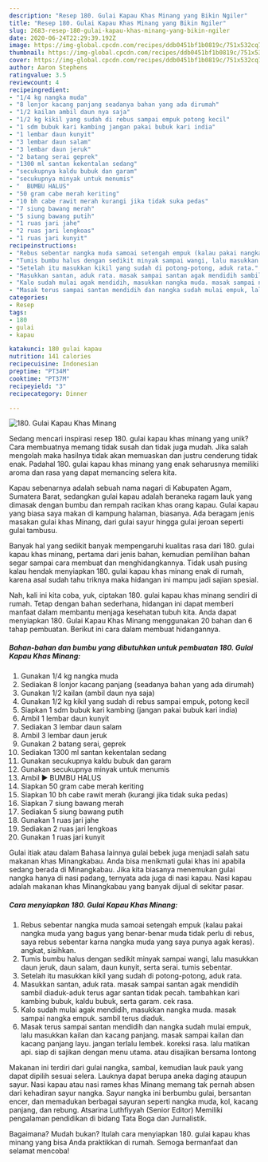 ```yaml
---
description: "Resep 180. Gulai Kapau Khas Minang yang Bikin Ngiler"
title: "Resep 180. Gulai Kapau Khas Minang yang Bikin Ngiler"
slug: 2683-resep-180-gulai-kapau-khas-minang-yang-bikin-ngiler
date: 2020-06-24T22:29:39.192Z
image: https://img-global.cpcdn.com/recipes/ddb0451bf1b0819c/751x532cq70/180-gulai-kapau-khas-minang-foto-resep-utama.jpg
thumbnail: https://img-global.cpcdn.com/recipes/ddb0451bf1b0819c/751x532cq70/180-gulai-kapau-khas-minang-foto-resep-utama.jpg
cover: https://img-global.cpcdn.com/recipes/ddb0451bf1b0819c/751x532cq70/180-gulai-kapau-khas-minang-foto-resep-utama.jpg
author: Aaron Stephens
ratingvalue: 3.5
reviewcount: 4
recipeingredient:
- "1/4 kg nangka muda"
- "8 lonjor kacang panjang seadanya bahan yang ada dirumah"
- "1/2 kailan ambil daun nya saja"
- "1/2 kg kikil yang sudah di rebus sampai empuk potong kecil"
- "1 sdm bubuk kari kambing jangan pakai bubuk kari india"
- "1 lembar daun kunyit"
- "3 lembar daun salam"
- "3 lembar daun jeruk"
- "2 batang serai geprek"
- "1300 ml santan kekentalan sedang"
- "secukupnya kaldu bubuk dan garam"
- "secukupnya minyak untuk menumis"
- "  BUMBU HALUS"
- "50 gram cabe merah keriting"
- "10 bh cabe rawit merah kurangi jika tidak suka pedas"
- "7 siung bawang merah"
- "5 siung bawang putih"
- "1 ruas jari jahe"
- "2 ruas jari lengkoas"
- "1 ruas jari kunyit"
recipeinstructions:
- "Rebus sebentar nangka muda samoai setengah empuk (kalau pakai nangka muda yang bagus yang benar-benar muda tidak perlu di rebus, saya rebus sebentar karna nangka muda yang saya punya agak keras). angkat, sisihkan."
- "Tumis bumbu halus dengan sedikit minyak sampai wangi, lalu masukkan daun jeruk, daun salam, daun kunyit, serta serai. tumis sebentar."
- "Setelah itu masukkan kikil yang sudah di potong-potong, aduk rata."
- "Masukkan santan, aduk rata. masak sampai santan agak mendidih sambil diaduk-aduk terus agar santan tidak pecah. tambahkan kari kambing bubuk, kaldu bubuk, serta garam. cek rasa."
- "Kalo sudah mulai agak mendidih, masukkan nangka muda. masak sampai nangka empuk. sambil terus diaduk."
- "Masak terus sampai santan mendidih dan nangka sudah mulai empuk, lalu masukkan kailan dan kacang panjang. masak sampai kailan dan kacang panjang layu. jangan terlalu lembek. koreksi rasa. lalu matikan api. siap di sajikan dengan menu utama. atau disajikan bersama lontong"
categories:
- Resep
tags:
- 180
- gulai
- kapau

katakunci: 180 gulai kapau 
nutrition: 141 calories
recipecuisine: Indonesian
preptime: "PT34M"
cooktime: "PT37M"
recipeyield: "3"
recipecategory: Dinner

---
```



![180. Gulai Kapau Khas Minang](https://img-global.cpcdn.com/recipes/ddb0451bf1b0819c/751x532cq70/180-gulai-kapau-khas-minang-foto-resep-utama.jpg)

Sedang mencari inspirasi resep 180. gulai kapau khas minang yang unik? Cara membuatnya memang tidak susah dan tidak juga mudah. Jika salah mengolah maka hasilnya tidak akan memuaskan dan justru cenderung tidak enak. Padahal 180. gulai kapau khas minang yang enak seharusnya memiliki aroma dan rasa yang dapat memancing selera kita.

Kapau sebenarnya adalah sebuah nama nagari di Kabupaten Agam, Sumatera Barat, sedangkan gulai kapau adalah beraneka ragam lauk yang dimasak dengan bumbu dan rempah racikan khas orang kapau. Gulai kapau yang biasa saya makan di kampung halaman, biasanya. Ada beragam jenis masakan gulai khas Minang, dari gulai sayur hingga gulai jeroan seperti gulai tambusu.

Banyak hal yang sedikit banyak mempengaruhi kualitas rasa dari 180. gulai kapau khas minang, pertama dari jenis bahan, kemudian pemilihan bahan segar sampai cara membuat dan menghidangkannya. Tidak usah pusing kalau hendak menyiapkan 180. gulai kapau khas minang enak di rumah, karena asal sudah tahu triknya maka hidangan ini mampu jadi sajian spesial.


Nah, kali ini kita coba, yuk, ciptakan 180. gulai kapau khas minang sendiri di rumah. Tetap dengan bahan sederhana, hidangan ini dapat memberi manfaat dalam membantu menjaga kesehatan tubuh kita. Anda dapat menyiapkan 180. Gulai Kapau Khas Minang menggunakan 20 bahan dan 6 tahap pembuatan. Berikut ini cara dalam membuat hidangannya.

<!--inarticleads1-->

##### Bahan-bahan dan bumbu yang dibutuhkan untuk pembuatan 180. Gulai Kapau Khas Minang:

1. Gunakan 1/4 kg nangka muda
1. Sediakan 8 lonjor kacang panjang (seadanya bahan yang ada dirumah)
1. Gunakan 1/2 kailan (ambil daun nya saja)
1. Gunakan 1/2 kg kikil yang sudah di rebus sampai empuk, potong kecil
1. Siapkan 1 sdm bubuk kari kambing (jangan pakai bubuk kari india)
1. Ambil 1 lembar daun kunyit
1. Sediakan 3 lembar daun salam
1. Ambil 3 lembar daun jeruk
1. Gunakan 2 batang serai, geprek
1. Sediakan 1300 ml santan kekentalan sedang
1. Gunakan secukupnya kaldu bubuk dan garam
1. Gunakan secukupnya minyak untuk menumis
1. Ambil  ▶️ BUMBU HALUS
1. Siapkan 50 gram cabe merah keriting
1. Siapkan 10 bh cabe rawit merah (kurangi jika tidak suka pedas)
1. Siapkan 7 siung bawang merah
1. Sediakan 5 siung bawang putih
1. Gunakan 1 ruas jari jahe
1. Sediakan 2 ruas jari lengkoas
1. Gunakan 1 ruas jari kunyit


Gulai itiak atau dalam Bahasa lainnya gulai bebek juga menjadi salah satu makanan khas Minangkabau. Anda bisa menikmati gulai khas ini apabila sedang berada di Minangkabau. Jika kita biasanya menemukan gulai nangka hanya di nasi padang, ternyata ada juga di nasi kapau. Nasi kapau adalah makanan khas Minangkabau yang banyak dijual di sekitar pasar. 

<!--inarticleads2-->

##### Cara menyiapkan 180. Gulai Kapau Khas Minang:

1. Rebus sebentar nangka muda samoai setengah empuk (kalau pakai nangka muda yang bagus yang benar-benar muda tidak perlu di rebus, saya rebus sebentar karna nangka muda yang saya punya agak keras). angkat, sisihkan.
1. Tumis bumbu halus dengan sedikit minyak sampai wangi, lalu masukkan daun jeruk, daun salam, daun kunyit, serta serai. tumis sebentar.
1. Setelah itu masukkan kikil yang sudah di potong-potong, aduk rata.
1. Masukkan santan, aduk rata. masak sampai santan agak mendidih sambil diaduk-aduk terus agar santan tidak pecah. tambahkan kari kambing bubuk, kaldu bubuk, serta garam. cek rasa.
1. Kalo sudah mulai agak mendidih, masukkan nangka muda. masak sampai nangka empuk. sambil terus diaduk.
1. Masak terus sampai santan mendidih dan nangka sudah mulai empuk, lalu masukkan kailan dan kacang panjang. masak sampai kailan dan kacang panjang layu. jangan terlalu lembek. koreksi rasa. lalu matikan api. siap di sajikan dengan menu utama. atau disajikan bersama lontong


Makanan ini terdiri dari gulai nangka, sambal, kemudian lauk pauk yang dapat dipilih sesuai selera. Lauknya dapat berupa aneka daging ataupun sayur. Nasi kapau atau nasi rames khas Minang memang tak pernah absen dari kehadiran sayur nangka. Sayur nangka ini berbumbu gulai, bersantan encer, dan memadukan berbagai sayuran seperti nangka muda, kol, kacang panjang, dan rebung. Atsarina Luthfiyyah (Senior Editor) Memiliki pengalaman pendidikan di bidang Tata Boga dan Jurnalistik. 

Bagaimana? Mudah bukan? Itulah cara menyiapkan 180. gulai kapau khas minang yang bisa Anda praktikkan di rumah. Semoga bermanfaat dan selamat mencoba!
